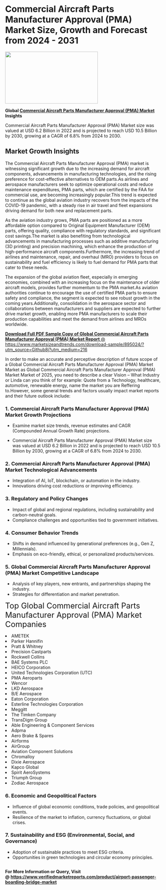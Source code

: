 <H1>Commercial Aircraft Parts Manufacturer Approval (PMA) Market Size, Growth and Forecast from 2024 - 2031</H1><img class="aligncenter size-medium wp-image-584254" src="https://thirdeyenews.in/wp-content/uploads/2024/09/Global-Market-Research-300x168.jpeg" alt="" width="300" height="168" /><p><strong>Global&nbsp;<a href="https://www.marketsizeandtrends.com/download-sample/895024/?utm_source=Github8j?utm_medium=216">Commercial Aircraft Parts Manufacturer Approval (PMA) Market</a> Insights</strong></p><p>Commercial Aircraft Parts Manufacturer Approval (PMA) Market size was valued at USD 6.2 Billion in 2022 and is projected to reach USD 10.5 Billion by 2030, growing at a CAGR of 6.8% from 2024 to 2030.</p><p><h2>Market Growth Insights</h2> <p>The Commercial Aircraft Parts Manufacturer Approval (PMA) market is witnessing significant growth due to the increasing demand for aircraft components, advancements in manufacturing technologies, and the rising preference for cost-effective alternatives to OEM parts.As airlines and aerospace manufacturers seek to optimize operational costs and reduce maintenance expenditures, PMA parts, which are certified by the FAA for commercial use, are becoming increasingly popular.This trend is expected to continue as the global aviation industry recovers from the impacts of the COVID-19 pandemic, with a steady rise in air travel and fleet expansions driving demand for both new and replacement parts.</p> <p><a href="#"></a></p> <p>As the aviation industry grows, PMA parts are positioned as a more affordable option compared to Original Equipment Manufacturer (OEM) parts, offering quality, compliance with regulatory standards, and significant cost savings.The market is also benefiting from technological advancements in manufacturing processes such as additive manufacturing (3D printing) and precision machining, which enhance the production of high-performance aircraft components.Furthermore, the increasing trend of airlines and maintenance, repair, and overhaul (MRO) providers to focus on sustainability and fuel efficiency is likely to fuel demand for PMA parts that cater to these needs.</p> <p>The expansion of the global aviation fleet, especially in emerging economies, combined with an increasing focus on the maintenance of older aircraft models, provides further momentum to the PMA market.As aviation authorities continue to encourage the use of certified PMA parts to ensure safety and compliance, the segment is expected to see robust growth in the coming years.Additionally, consolidation in the aerospace sector and collaborations between manufacturers and suppliers are expected to further drive market growth, enabling more PMA manufacturers to scale their production capabilities and meet the demand from airlines and MROs worldwide.</p> <p><a href="#"></p><p><span class=""><strong>Download Full PDF Sample Copy of Global Commercial Aircraft Parts Manufacturer Approval (PMA) Market Report</strong> @ <a href="https://www.marketsizeandtrends.com/download-sample/895024/?utm_source=Github8j?utm_medium=216" target="_blank">https://www.marketsizeandtrends.com/download-sample/895024/?utm_source=Github8j?utm_medium=216</a></span></p><p>In order to make an accurate and perceptive description of future scope of a Global&nbsp;Commercial Aircraft Parts Manufacturer Approval (PMA) Market Market as Global&nbsp;Commercial Aircraft Parts Manufacturer Approval (PMA) Market Market of 2025, you need to describe a clear Vision &ndash; What Industry or Linda can you think of for example: Quote from a Technology, healthcare, automotive, renewable energy, name the market you are Reffering to.However, some general trends and factors usually impact market reports and their future outlook include:</p><h3>1.&nbsp;<strong>Commercial Aircraft Parts Manufacturer Approval (PMA) Market Growth Projections</strong></h3><ul><li>Examine market size trends, revenue estimates and CAGR (Compounded Annual Growth Rate) projections.</li><li><p>Commercial Aircraft Parts Manufacturer Approval (PMA) Market size was valued at USD 6.2 Billion in 2022 and is projected to reach USD 10.5 Billion by 2030, growing at a CAGR of 6.8% from 2024 to 2030.</p></li></ul><h3>2.&nbsp;<strong>Commercial Aircraft Parts Manufacturer Approval (PMA) Market Technological Advancements</strong></h3><ul><li>Integration of AI, IoT, blockchain, or automation in the industry.</li><li>Innovations driving cost reductions or improving efficiency.</li></ul><h3>3.&nbsp;<strong>Regulatory and Policy Changes</strong></h3><ul><li>Impact of global and regional regulations, including sustainability and carbon-neutral goals.</li><li>Compliance challenges and opportunities tied to government initiatives.</li></ul><h3>4.&nbsp;<strong>Consumer Behavior Trends</strong></h3><ul><li>Shifts in demand influenced by generational preferences (e.g., Gen Z, Millennials).</li><li>Emphasis on eco-friendly, ethical, or personalized products/services.</li></ul><h3>5.&nbsp;<strong>Global Commercial Aircraft Parts Manufacturer Approval (PMA) Market Competitive Landscape</strong></h3><ul><li>Analysis of key players, new entrants, and partnerships shaping the industry.</li><li>Strategies for differentiation and market penetration.</li></ul><p data-pm-slice="1 1 []"><span style="color: inherit; font-family: inherit; font-size: 25px;">Top Global Commercial Aircraft Parts Manufacturer Approval (PMA) Market Companies</span></p><div class="" data-test-id=""><p><li>AMETEK</li><li> Parker Hannifin</li><li> Pratt & Whitney</li><li> Precision Castparts</li><li> Rockwell Collins</li><li> BAE Systems PLC</li><li> HEICO Corporation</li><li> United Technologies Corporation (UTC)</li><li> PMA Aeroparts</li><li> Wencor</li><li> LKD Aerospace</li><li> B/E Aerospace</li><li> Eaton Corporation</li><li> Esterline Technologies Corporation</li><li> Meggitt</li><li> The Timken Company</li><li> TransDigm Group</li><li> Able Engineering & Component Services</li><li> Adpma</li><li> Aero Brake & Spares</li><li> Airforms</li><li> AirGroup</li><li> Aviation Component Solutions</li><li> Chromalloy</li><li> Dixie Aerospace</li><li> Kapco Global</li><li> Spirit AeroSystems</li><li> Triumph Group</li><li> Zodiac Aerospace</li></p></div><h3>6.&nbsp;<strong>Economic and Geopolitical Factors</strong></h3><ul><li>Influence of global economic conditions, trade policies, and geopolitical events.</li><li>Resilience of the market to inflation, currency fluctuations, or global crises.</li></ul><h3>7.&nbsp;<strong>Sustainability and ESG (Environmental, Social, and Governance)</strong></h3><ul><li>Adoption of sustainable practices to meet ESG criteria.</li><li>Opportunities in green technologies and circular economy principles.</li></ul><h2><strong style="font-size: 14px;">For More Information or Query, Visit @&nbsp;</strong><a style="background-color: #ffffff; font-size: 14px;" href="https://www.marketsizeandtrends.com/report/commercial-aircraft-parts-manufacturer-approval-pma-market-/" target="_blank">https://www.verifiedmarketreports.com/product/airport-passenger-boarding-bridge-market</a></h2>